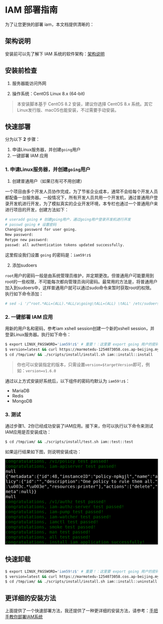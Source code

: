 # IAM 部署指南

为了让您更快的部署 iam，本文档提供清晰的：

## 架构说明

安装前可以先了解下 IAM 系统的软件架构：[架构说明](installation-architecture.md)

## 安装前检查

1. 服务器能访问外网

2. 操作系统：CentOS Linux 8.x (64-bit)

> 本安装脚本基于 CentOS 8.2 安装，建议你选择 CentOS 8.x 系统。其它Linux发行版、macOS也能安装，不过需要手动安装。

## 快速部署

分为以下 **2** 步骤：

1. 申请Linux服务器，并创建`going`用户
2. 一键部署 IAM 应用

### 1. 申请Linux服务器，并创建`going`用户

1. 创建普通用户（如果已有可不用创建）

一个项目由多个开发人员协作完成，为了节省企业成本，通常不会给每个开发人员都配备一台服务器。一般情况下，所有开发人员共用一个开发机，通过普通用户登录开发机进行开发，为了模拟真实的企业开发环境，本专栏也通过一个普通用户来进行项目的开发，创建方法如下：

```bash
# useradd going # 创建going用户，通过going用户登录开发机进行开发
# passwd going # 设置密码
Changing password for user going.
New password:
Retype new password:
passwd: all authentication tokens updated successfully.
```

这里假设我们设置 `going` 的密码是：`iam59!z$`

2. 添加sudoers

`root`用户的密码一般是由系统管理员维护，并定期更改。但普通用户可能要用到root的一些权限，不可能每次都向管理员询问密码。最常用的方法是，将普通用户加入到sudoers中，这样普通用户就可以通过sudo命令来暂时获取root的权限。执行如下命令添加：

```bash
# sed -i '/^root.*ALL=(ALL).*ALL/a\going\tALL=(ALL) \tALL' /etc/sudoers
```

### 2. 一键部署 IAM 应用

用新的用户名和密码，参考iam xshell session创建一个新的xshell session，并登录Linux服务器。执行如下命令：

```bash
$ export LINUX_PASSWORD='iam59!z$' # 重要！：这里要 export going 用户的密码
$ version=latest && curl https://marmotedu-1254073058.cos.ap-beijing.myqcloud.com/iam-release/${version}/iam.tar.gz | tar -xz -C /tmp/
$ cd /tmp/iam/ && ./scripts/install/install.sh iam::install::install
```

> 你也可以安装指定的版本，只需设置`version=$targetVersion`即可，例如：`version=v1.6.0`

通过以上方式安装好系统后，以下组件的密码均默认为 `iam59!z$`：
- MariaDB
- Redis
- MongoDB

### 3. 测试

通过步骤1、2你已经成功安装了IAM应用。接下来，你可以执行以下命令来测试IAM应用是否安装成功：

```bash
$ cd /tmp/iam/ && ./scripts/install/test.sh iam::test::test
```

如果运行结果如下图，则说明安装成功：

![测试结果](../../../images/iamtest运行结果.png)

## 快速卸载

```bash
$ export LINUX_PASSWORD='iam59!z$' # 重要！：这里要 export going 用户的密码
$ version=latest && curl https://marmotedu-1254073058.cos.ap-beijing.myqcloud.com/iam-release/${version}/iam.tar.gz | tar -xz -C /tmp/
$ cd /tmp/iam/ && ./scripts/install/install.sh iam::install::uninstall
```

## 更详细的安装方法

上面提供了一个快速部署方法，我还提供了一种更详细的安装方法，请参考：[手把手教你部署IAM系统](installation-procedures.md)
